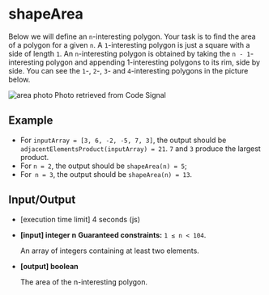 # shapeArea

Below we will define an `n`-interesting polygon. Your task is to find the area of a polygon for a given `n`.
A `1`-interesting polygon is just a square with a side of length `1`. An `n`-interesting polygon is obtained by taking the `n - 1`-interesting polygon and appending 1-interesting polygons to its rim, side by side. You can see the `1`-, `2`-, `3`- and `4`-interesting polygons in the picture below.

![area photo](https://github.com/kevin-tolentino/data-structures-and-algorithms-practice/Code-Signal/shapeArea.js/area.png)
Photo retrieved from Code Signal


## Example

* For `inputArray = [3, 6, -2, -5, 7, 3]`, the output should be
`adjacentElementsProduct(inputArray) = 21`.
`7` and `3` produce the largest product.
* For `n = 2`, the output should be
`shapeArea(n) = 5`;
* For` n = 3`, the output should be
`shapeArea(n) = 13`.

## Input/Output

* [execution time limit] 4 seconds (js)

* **[input] integer n**
__Guaranteed constraints:__
`1 ≤ n < 104`.

  An array of integers containing at least two elements.

* **[output] boolean**

  The area of the n-interesting polygon.
